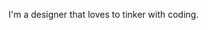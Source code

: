 I'm a designer that loves to tinker with coding.

<!---
HowdyMoto/HowdyMoto is a ✨ special ✨ repository because its `README.md` (this file) appears on your GitHub profile.
You can click the Preview link to take a look at your changes.
--->
